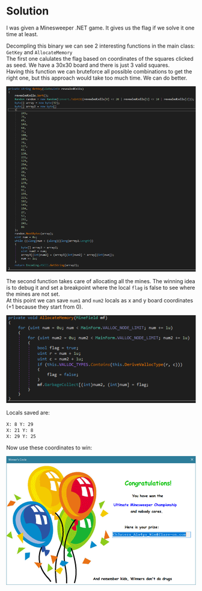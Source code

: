 # Solution
I was given a Minesweeper .NET game. It gives us the flag if we solve it one time at least.

Decompling this binary we can see 2 interesting functions in the main class: `GetKey` and `AllocateMemory`<br/>
The first one calulates the flag based on coordinates of the squares clicked as seed. We have a 30x30 board and there is just 3 valid squares.<br/>
Having this function we can bruteforce all possible combinations to get the right one, but this approach would take too much time. We can do better.<br/>

![alt text](Minesweeper_get_key.PNG)

The second function takes care of allocating all the mines. The winning idea is to debug it and set a breakpoint where the local `flag` is false to see where the mines are not set.<br/>
At this point we can save `num1` and `num2` locals as x and y board coordinates (+1 because they start from 0).

![alt text](Minesweeper_AllocateMemory.PNG)

Locals saved are:

```
X: 8 Y: 29
X: 21 Y: 8
X: 29 Y: 25
```

Now use these coordinates to win:

![alt text](flag.png)
